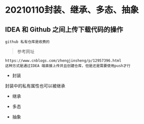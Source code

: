 # 20210110封装、继承、多态、抽象

## IDEA 和 Github 之间上传下载代码的操作

```angular2html
github 私有仓库是收费的
```
> 参考网址
```$xslt
https://www.cnblogs.com/zhengjinsheng/p/12957396.html
这种方式是通过IDEA 端直接上传并且创建仓库，但是还是需要使用push才行
```

- 封装

封装中的私有属性也可以被继承

- 继承

- 多态

- 抽象



